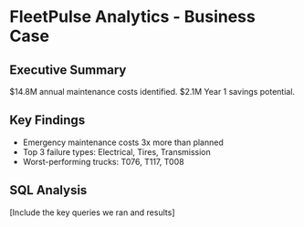 # FleetPulse Analytics - Business Case

## Executive Summary
$14.8M annual maintenance costs identified. $2.1M Year 1 savings potential.

## Key Findings
- Emergency maintenance costs 3x more than planned
- Top 3 failure types: Electrical, Tires, Transmission  
- Worst-performing trucks: T076, T117, T008

## SQL Analysis
[Include the key queries we ran and results]